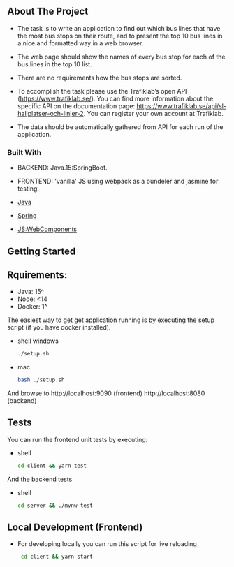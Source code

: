 




<!-- ABOUT THE PROJECT -->
## About The Project

[]()
  
* The task is to write an application to find out which bus lines that have the most bus
stops on their route, and to present the top 10 bus lines in a nice and formatted way
in a web browser.

* The web page should show the names of every bus stop for each of the bus lines in
the top 10 list.
* There are no requirements how the bus stops are sorted.
* To accomplish the task please use the Trafiklab’s open API
(https://www.trafiklab.se/). You can find more information about the specific API on
the documentation page: https://www.trafiklab.se/api/sl-hallplatser-och-linjer-2.
You can register your own account at Trafiklab.
* The data should be automatically gathered from API for each run of the application.


### Built With
* BACKEND: Java.15:SpringBoot. 
* FRONTEND: 'vanilla' JS using webpack as a bundeler and jasmine for testing.

* [Java](https://www.java.com/sv/)
* [Spring](https://spring.io/)
* [JS:WebComponents](hthttps://www.javascript.com/)



<!-- GETTING STARTED -->
## Getting Started

## Rquirements:
* Java: 15^
* Node: <14
* Docker: 1^

The easiest way to get get application running is by executing the setup script (if you have docker installed).
* shell windows
  ```sh
  ./setup.sh
  ```
* mac
  ```sh
  bash ./setup.sh
  ```
And browse to http://localhost:9090 (frontend) http://localhost:8080 (backend)

## Tests <WebComponents>
You can run the frontend unit tests by executing:
* shell
  ```sh
  cd client && yarn test
  ```
And the backend tests
* shell 
  ```sh
  cd server && ./mvnw test
  ```


## Local Development (Frontend)
* For developing locally you can run this script for live reloading
   ```sh
    cd client && yarn start
  ```
